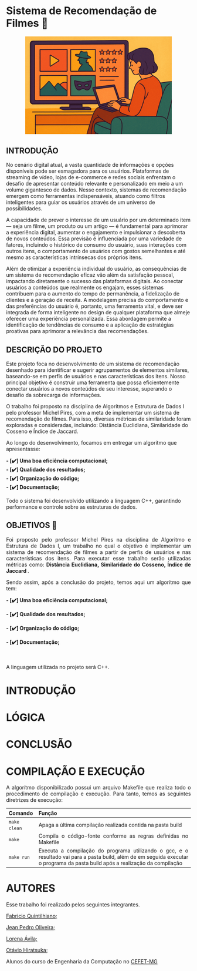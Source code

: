 # Sistema de Recomendação de Filmes 🎥
<div align="center">
    <img src="./img/recF.png" width="400">
</div>

## INTRODUÇÃO

<p>No cenário digital atual, a vasta quantidade de informações e opções disponíveis pode ser esmagadora para os usuários. Plataformas de streaming de vídeo, lojas de e-commerce e redes sociais enfrentam o desafio de apresentar conteúdo relevante e personalizado em meio a um volume gigantesco de dados. Nesse contexto, sistemas de recomendação emergem como ferramentas indispensáveis, atuando como filtros inteligentes para guiar os usuários através de um universo de possibilidades.

A capacidade de prever o interesse de um usuário por um determinado item — seja um filme, um produto ou um artigo — é fundamental para aprimorar a experiência digital, aumentar o engajamento e impulsionar a descoberta de novos conteúdos. Essa previsão é influenciada por uma variedade de fatores, incluindo o histórico de consumo do usuário, suas interações com outros itens, o comportamento de usuários com gostos semelhantes e até mesmo as características intrínsecas dos próprios itens.

Além de otimizar a experiência individual do usuário, as consequências de um sistema de recomendação eficaz vão além da satisfação pessoal, impactando diretamente o sucesso das plataformas digitais. Ao conectar usuários a conteúdos que realmente os engajam, esses sistemas contribuem para o aumento do tempo de permanência, a fidelização de clientes e a geração de receita. A modelagem precisa do comportamento e das preferências do usuário é, portanto, uma ferramenta vital, e deve ser integrada de forma inteligente no design de qualquer plataforma que almeje oferecer uma experiência personalizada. Essa abordagem permite a identificação de tendências de consumo e a aplicação de estratégias proativas para aprimorar a relevância das recomendações.</p>

## DESCRIÇÃO DO PROJETO 
<p>Este projeto foca no desenvolvimento de um sistema de recomendação desenhado para identificar e sugerir agrupamentos de elementos similares, baseando-se em perfis de usuários e nas características dos itens. Nosso principal objetivo é construir uma ferramenta que possa eficientemente conectar usuários a novos conteúdos de seu interesse, superando o desafio da sobrecarga de informações.

O trabalho foi proposto na disciplina de Algoritmos e Estrutura de Dados I pelo professor Michel Pires, com a meta de implementar um sistema de recomendação de filmes. Para isso, diversas métricas de similaridade foram exploradas e consideradas, incluindo: Distância Euclidiana, Similaridade do Cosseno e Índice de Jaccard.

Ao longo do desenvolvimento, focamos em entregar um algoritmo que apresentasse:

  <b>- [✔️] Uma boa eficiência computacional;</br></b>
  <b>- [✔️] Qualidade dos resultados;</br></b>
  <b>- [✔️] Organização do código;</br></b>
  <b>- [✔️] Documentação;</br></b>

Todo o sistema foi desenvolvido utilizando a linguagem C++, garantindo performance e controle sobre as estruturas de dados.</p>

## OBJETIVOS 🎯

<div align= "justify" >
  <p> Foi proposto pelo professor Michel Pires na disciplina de Algoritmo e Estrutura de Dados I, um trabalho no qual o objetivo é implementar um sistema de recomendação de filmes a partir de perfis de usuários e nas características dos itens. Para executar esse trabalho serão utilizadas métricas como: <b> Distância Euclidiana, Similaridade do Cosseno, Índice de Jaccard </b>. </p>

  <p>Sendo assim, após a conclusão do projeto, temos aqui um algorítmo que tem: </br></p>
  <b>- [✔️] Uma boa eficiência computacional;</br></b>
  
  <b>- [✔️] Qualidade dos resultados;</br></b>
  
  <b>- [✔️] Organização do código;</br></b>
  
  <b>- [✔️] Documentação;</br></b>

  </br><p> A linguagem utilizada no projeto será C++.</p>

  # INTRODUÇÃO

  # LÓGICA

  # CONCLUSÃO

  

  # COMPILAÇÃO E EXECUÇÃO
</hr>
A algorítmo disponibilizado possui um arquivo Makefile que realiza todo o procedimento de compilação e execução. Para tanto, temos as seguintes diretrizes de execução:

| Comando                |  Função                                                                                           |                     
| -----------------------| ------------------------------------------------------------------------------------------------- |
|  `make clean`          | Apaga a última compilação realizada contida na pasta build                                        |
|  `make`              	 | Compila o código-fonte conforme as regras definidas no Makefile | 
|  `make run`            | Executa a compilação do programa utilizando o gcc, e o resultado vai para a pasta build, além de em seguida executar o programa da pasta build após a realização da compilação |

# AUTORES

Esse trabalho foi realizado pelos seguintes integrantes.

[Fabricio Quintilhiano;](https://github.com/F-Quintilhiano)

[Jean Pedro Oliveira;](https://github.com/Jeanaraga)

[Lorena Ávila;](https://github.com/Lorenaavila20)

[Otávio Hiratsuka;](https://github.com/otaviohiratsuka)

Alunos do curso de Engenharia da Computação no [CEFET-MG](https://www.cefetmg.br)




















  
</div>

